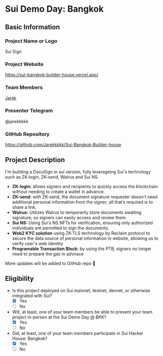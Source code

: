 # Sui Demo Day: Bangkok

## Basic Information

### Project Name or Logo

Sui Sign

### Project Website

https://sui-bangkok-builder-house.vercel.app/

### Team Members

[Jarek](https://github.com/Jarekkkkk?tab=repositories)

### Presenter Telegram

@jarekkkkk

### GitHub Repository

https://github.com/Jarekkkkk/Sui-Bangkok-Builder-house

## Project Description

I'm building a DocuSign in sui version, fully leverageing Sui's technology such as ZK-login, ZK-send, Walrus and Sui NS.

- **ZK-login:** allows signers and recipients to quickly access the blockchain without needing to create a wallet in advance.
- **ZK-send:** with ZK-send, the document signature requester doesn't need additional personal information from the signer; all that’s required is to share a link.
- **Walrus:** Utilizes Walrus to temporarily store documents awaiting signature, so signers can easily access and review them.
- **Sui NS:** Using Sui's NS NFTs for verification, ensuring only authorized individuals are permitted to sign the documents.
- **Web2 KYC solution** using ZK-TLS technology by Reclaim protocol to secure the data source of personal information in website, allowing us to verify user's web identity
- **Programable Transaction Block:** by using the PTB, signers no longer need to prepare the gas in advnace

More updates will be added to GitHub repo 🚀

## Eligibility

- Is this project deployed on Sui mainnet, testnet, devnet, or otherwise integrated with Sui?
  - [x] Yes
  - [ ] No
- Will, at least, one of your team members be able to present your team project in-person at the Sui Demo Day @ BKK?
  - [x] Yes
  - [ ] No
- Did, at least, one of your team members participate in Sui Hacker House: Bangkok?
  - [x] Yes
  - [ ] No
